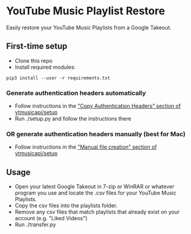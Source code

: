 # YouTube Music Playlist Restore
Easily restore your YouTube Music Playlists from a Google Takeout.

## First-time setup
* Clone this repo
* Install required modules:
```
pip3 install --user -r requirements.txt
```
### Generate authentication headers automatically
* Follow instructions in the ["Copy Authentication Headers" section of ytmusicapi/setup](https://ytmusicapi.readthedocs.io/en/latest/setup.html#copy-authentication-headers)
* Run ./setup.py and follow the instructions there
### OR generate authentication headers manually (best for Mac)
* Follow instructions in the ["Manual file creation" section of ytmusicapi/setup](https://ytmusicapi.readthedocs.io/en/latest/setup.html#manual-file-creation)

## Usage
* Open your latest Google Takeout in 7-zip or WinRAR or whatever program you use and locate the .csv files for your YouTube Music Playlists.
* Copy the csv files into the playlists folder.
* Remove any csv files that match playlists that already exist on your account (e.g. "Liked Videos")
* Run ./transfer.py
